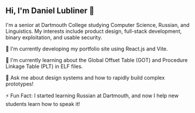 ## Hi, I'm Daniel Lubliner 👋

<!--
**daniellubliner/daniellubliner** is a ✨ _special_ ✨ repository because its `README.md` (this file) appears on your GitHub profile.

Here are some ideas to get you started:

- 🔭 I’m currently working on ...
- 🌱 I’m currently learning ...
- 👯 I’m looking to collaborate on ...
- 🤔 I’m looking for help with ...
- 💬 Ask me about ...
- 📫 How to reach me: ...
- 😄 Pronouns: ...
- ⚡ Fun fact: ...
-->
I'm a senior at Dartmouth College studying Computer Science, Russian, and Linguistics. My interests include product design, full-stack development, binary exploitation, and usable security.

🔭 I'm currently developing my portfolio site using React.js and Vite.

🌱 I'm currently learning about the Global Offset Table (GOT) and Procedure Linkage Table (PLT) in ELF files.

💬 Ask me about design systems and how to rapidly build complex prototypes!

⚡️ Fun Fact: I started learning Russian at Dartmouth, and now I help new students learn how to speak it!

